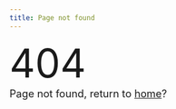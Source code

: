 ```yaml
---
title: Page not found
---
```


<div style="jtext-align: center;">
<span style="font-size: 500%;">404</span><br>
<span style="font-size: 130%;">Page not found, return to <a href="/">home</a>?</span>
</div>
